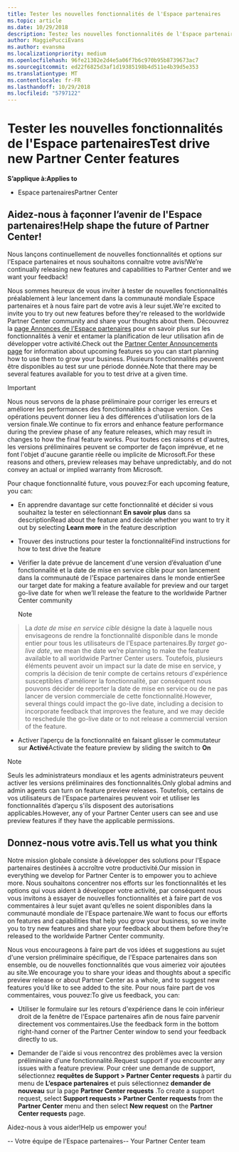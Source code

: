 ```yaml
---
title: Tester les nouvelles fonctionnalités de l'Espace partenaires
ms.topic: article
ms.date: 10/29/2018
description: Testez les nouvelles fonctionnalités de l'Espace partenaires avant leur lancement et dites-nous ce que vous en pensez. Aidez-nous à façonner l’avenir de l'Espace partenaires!
author: MaggiePucciEvans
ms.author: evansma
ms.localizationpriority: medium
ms.openlocfilehash: 96fe21302e2d4e5a06f7b6c970b95b8739673ac7
ms.sourcegitcommit: ed22f6825d3af1d19385198b4d511e4b39d5e353
ms.translationtype: MT
ms.contentlocale: fr-FR
ms.lasthandoff: 10/29/2018
ms.locfileid: "5797122"
---
```

# <a name="test-drive-new-partner-center-features"></a><span data-ttu-id="831c9-104">Tester les nouvelles fonctionnalités de l'Espace partenaires</span><span class="sxs-lookup"><span data-stu-id="831c9-104">Test drive new Partner Center features</span></span>

**<span data-ttu-id="831c9-105">S’applique à:</span><span class="sxs-lookup"><span data-stu-id="831c9-105">Applies to</span></span>**

- <span data-ttu-id="831c9-106">Espace partenaires</span><span class="sxs-lookup"><span data-stu-id="831c9-106">Partner Center</span></span>

## <a name="help-shape-the-future-of-partner-center"></a><span data-ttu-id="831c9-107">Aidez-nous à façonner l’avenir de l'Espace partenaires!</span><span class="sxs-lookup"><span data-stu-id="831c9-107">Help shape the future of Partner Center!</span></span>

<span data-ttu-id="831c9-108">Nous lançons continuellement de nouvelles fonctionnalités et options sur l'Espace partenaires et nous souhaitons connaître votre avis!</span><span class="sxs-lookup"><span data-stu-id="831c9-108">We’re continually releasing new features and capabilities to Partner Center and we want your feedback!</span></span> 

<span data-ttu-id="831c9-109">Nous sommes heureux de vous inviter à tester de nouvelles fonctionnalités préalablement à leur lancement dans la communauté mondiale Espace partenaires et à nous faire part de votre avis à leur sujet.</span><span class="sxs-lookup"><span data-stu-id="831c9-109">We're excited to invite you to try out new features before they're released to the worldwide Partner Center community and share your thoughts about them.</span></span> <span data-ttu-id="831c9-110">Découvrez la [page Annonces de l'Espace partenaires](https://partnercenter.microsoft.com/pcv/announcements) pour en savoir plus sur les fonctionnalités à venir et entamer la planification de leur utilisation afin de développer votre activité.</span><span class="sxs-lookup"><span data-stu-id="831c9-110">Check out the [Partner Center Announcements page](https://partnercenter.microsoft.com/pcv/announcements) for information about upcoming features so you can start planning how to use them to grow your business.</span></span> <span data-ttu-id="831c9-111">Plusieurs fonctionnalités peuvent être disponibles au test sur une période donnée.</span><span class="sxs-lookup"><span data-stu-id="831c9-111">Note that there may be several features available for you to test drive at a given time.</span></span>

> [!IMPORTANT]  
> <span data-ttu-id="831c9-112">Nous nous servons de la phase préliminaire pour corriger les erreurs et améliorer les performances des fonctionnalités à chaque version. Ces opérations peuvent donner lieu à des différences d'utilisation lors de la version finale.</span><span class="sxs-lookup"><span data-stu-id="831c9-112">We continue to fix errors and enhance feature performance during the preview phase of any feature releases, which may result in changes to how the final feature works.</span></span> <span data-ttu-id="831c9-113">Pour toutes ces raisons et d'autres, les versions préliminaires peuvent se comporter de façon imprévue, et ne font l'objet d'aucune garantie réelle ou implicite de Microsoft.</span><span class="sxs-lookup"><span data-stu-id="831c9-113">For these reasons and others, preview releases may behave unpredictably, and do not convey an actual or implied warranty from Microsoft.</span></span>

<span data-ttu-id="831c9-114">Pour chaque fonctionnalité future, vous pouvez:</span><span class="sxs-lookup"><span data-stu-id="831c9-114">For each upcoming feature, you can:</span></span>

-   <span data-ttu-id="831c9-115">En apprendre davantage sur cette fonctionnalité et décider si vous souhaitez la tester en sélectionnant **En savoir plus** dans sa description</span><span class="sxs-lookup"><span data-stu-id="831c9-115">Read about the feature and decide whether you want to try it out by selecting **Learn more** in the feature description</span></span> 

-   <span data-ttu-id="831c9-116">Trouver des instructions pour tester la fonctionnalité</span><span class="sxs-lookup"><span data-stu-id="831c9-116">Find instructions for how to test drive the feature</span></span>

-   <span data-ttu-id="831c9-117">Vérifier la date prévue de lancement d'une version d’évaluation d'une fonctionnalité et la date de mise en service cible pour son lancement dans la communauté de l'Espace partenaires dans le monde entier</span><span class="sxs-lookup"><span data-stu-id="831c9-117">See our target date for making a feature available for preview and our target go-live date for when we’ll release the feature to the worldwide Partner Center community</span></span> 

    > [!NOTE]  
>  <span data-ttu-id="831c9-118">La *date de mise en service cible* désigne la date à laquelle nous envisageons de rendre la fonctionnalité disponible dans le monde entier pour tous les utilisateurs de l'Espace partenaires.</span><span class="sxs-lookup"><span data-stu-id="831c9-118">By *target go-live date*, we mean the date we’re planning to make the feature available to all worldwide Partner Center users.</span></span> <span data-ttu-id="831c9-119">Toutefois, plusieurs éléments peuvent avoir un impact sur la date de mise en service, y compris la décision de tenir compte de certains retours d'expérience susceptibles d'améliorer la fonctionnalité, par conséquent nous pouvons décider de reporter la date de mise en service ou de ne pas lancer de version commerciale de cette fonctionnalité.</span><span class="sxs-lookup"><span data-stu-id="831c9-119">However, several things could impact the go-live date, including a decision to incorporate feedback that improves the feature, and we may decide to reschedule the go-live date or to not release a commercial version of the feature.</span></span>  

-   <span data-ttu-id="831c9-120">Activer l’aperçu de la fonctionnalité en faisant glisser le commutateur sur **Activé**</span><span class="sxs-lookup"><span data-stu-id="831c9-120">Activate the feature preview by sliding the switch to **On**</span></span>

> [!NOTE]  
>  <span data-ttu-id="831c9-121">Seuls les administrateurs mondiaux et les agents administrateurs peuvent activer les versions préliminaires des fonctionnalités.</span><span class="sxs-lookup"><span data-stu-id="831c9-121">Only global admins and admin agents can turn on feature preview releases.</span></span> <span data-ttu-id="831c9-122">Toutefois, certains de vos utilisateurs de l'Espace partenaires peuvent voir et utiliser les fonctionnalités d’aperçu s'ils disposent des autorisations applicables.</span><span class="sxs-lookup"><span data-stu-id="831c9-122">However, any of your Partner Center users can see and use preview features if they have the applicable permissions.</span></span>
 
## <a name="tell-us-what-you-think"></a><span data-ttu-id="831c9-123">Donnez-nous votre avis.</span><span class="sxs-lookup"><span data-stu-id="831c9-123">Tell us what you think</span></span>

<span data-ttu-id="831c9-124">Notre mission globale consiste à développer des solutions pour l'Espace partenaires destinées à accroître votre productivité.</span><span class="sxs-lookup"><span data-stu-id="831c9-124">Our mission in everything we develop for Partner Center is to empower you to achieve more.</span></span> <span data-ttu-id="831c9-125">Nous souhaitons concentrer nos efforts sur les fonctionnalités et les options qui vous aident à développer votre activité, par conséquent nous vous invitons à essayer de nouvelles fonctionnalités et à faire part de vos commentaires à leur sujet avant qu’elles ne soient disponibles dans la communauté mondiale de l'Espace partenaire.</span><span class="sxs-lookup"><span data-stu-id="831c9-125">We want to focus our efforts on features and capabilities that help you grow your business, so we invite you to try new features and share your feedback about them before they’re released to the worldwide Partner Center community.</span></span> 

<span data-ttu-id="831c9-126">Nous vous encourageons à faire part de vos idées et suggestions au sujet d'une version préliminaire spécifique, de l'Espace partenaires dans son ensemble, ou de nouvelles fonctionnalités que vous aimeriez voir ajoutées au site.</span><span class="sxs-lookup"><span data-stu-id="831c9-126">We encourage you to share your ideas and thoughts about a specific preview release or about Partner Center as a whole, and to suggest new features you’d like to see added to the site.</span></span> <span data-ttu-id="831c9-127">Pour nous faire part de vos commentaires, vous pouvez:</span><span class="sxs-lookup"><span data-stu-id="831c9-127">To give us feedback, you can:</span></span>  

-   <span data-ttu-id="831c9-128">Utiliser le formulaire sur les retours d'expérience dans le coin inférieur droit de la fenêtre de l'Espace partenaires afin de nous faire parvenir directement vos commentaires.</span><span class="sxs-lookup"><span data-stu-id="831c9-128">Use the feedback form in the bottom right-hand corner of the Partner Center window to send your feedback directly to us.</span></span> 

-   <span data-ttu-id="831c9-129">Demander de l'aide si vous rencontrez des problèmes avec la version préliminaire d'une fonctionnalité.</span><span class="sxs-lookup"><span data-stu-id="831c9-129">Request support if you encounter any issues with a feature preview.</span></span> <span data-ttu-id="831c9-130">Pour créer une demande de support, sélectionnez **requêtes de Support > Partner Center requests** à partir du menu de **L’espace partenaires** et puis sélectionnez **demander de nouveau** sur la page **Partner Center requests** .</span><span class="sxs-lookup"><span data-stu-id="831c9-130">To create a support request, select **Support requests > Partner Center requests** from the **Partner Center** menu and then select **New request** on the **Partner Center requests** page.</span></span>

<span data-ttu-id="831c9-131">Aidez-nous à vous aider!</span><span class="sxs-lookup"><span data-stu-id="831c9-131">Help us empower you!</span></span>

<span data-ttu-id="831c9-132">-- Votre équipe de l’Espace partenaires</span><span class="sxs-lookup"><span data-stu-id="831c9-132">-- Your Partner Center team</span></span>

